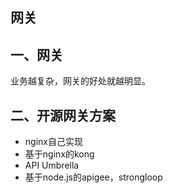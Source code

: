 ## 网关
## 一、网关
业务越复杂，网关的好处就越明显。

## 二、开源网关方案
* nginx自己实现
* 基于nginx的kong
* API Umbrella
* 基于node.js的apigee，strongloop